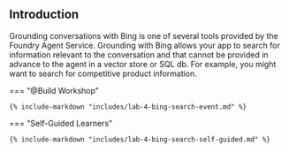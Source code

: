 ## Introduction

Grounding conversations with Bing is one of several tools provided by the Foundry Agent Service. Grounding with Bing allows your app to search for information relevant to the conversation and that cannot be provided in advance to the agent in a vector store or SQL db. For example, you might want to search for competitive product information.

=== "@Build Workshop"

    {% include-markdown "includes/lab-4-bing-search-event.md" %}

=== "Self-Guided Learners"

    {% include-markdown "includes/lab-4-bing-search-self-guided.md" %}
